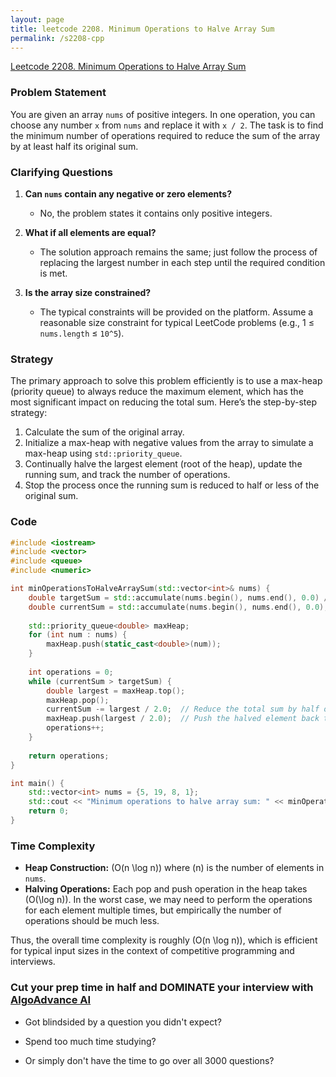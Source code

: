 ```yaml
---
layout: page
title: leetcode 2208. Minimum Operations to Halve Array Sum
permalink: /s2208-cpp
---
```

[Leetcode 2208. Minimum Operations to Halve Array Sum](https://algoadvance.github.io/algoadvance/l2208)
### Problem Statement

You are given an array `nums` of positive integers. In one operation, you can choose any number `x` from `nums` and replace it with `x / 2`. The task is to find the minimum number of operations required to reduce the sum of the array by at least half its original sum.

### Clarifying Questions

1. **Can `nums` contain any negative or zero elements?**
   - No, the problem states it contains only positive integers.

2. **What if all elements are equal?**
   - The solution approach remains the same; just follow the process of replacing the largest number in each step until the required condition is met.

3. **Is the array size constrained?**
   - The typical constraints will be provided on the platform. Assume a reasonable size constraint for typical LeetCode problems (e.g., 1 ≤ `nums.length` ≤ `10^5`).

### Strategy

The primary approach to solve this problem efficiently is to use a max-heap (priority queue) to always reduce the maximum element, which has the most significant impact on reducing the total sum. Here’s the step-by-step strategy:

1. Calculate the sum of the original array.
2. Initialize a max-heap with negative values from the array to simulate a max-heap using `std::priority_queue`.
3. Continually halve the largest element (root of the heap), update the running sum, and track the number of operations.
4. Stop the process once the running sum is reduced to half or less of the original sum.

### Code

```cpp
#include <iostream>
#include <vector>
#include <queue>
#include <numeric>

int minOperationsToHalveArraySum(std::vector<int>& nums) {
    double targetSum = std::accumulate(nums.begin(), nums.end(), 0.0) / 2.0;
    double currentSum = std::accumulate(nums.begin(), nums.end(), 0.0);
    
    std::priority_queue<double> maxHeap;
    for (int num : nums) {
        maxHeap.push(static_cast<double>(num));
    }
    
    int operations = 0;
    while (currentSum > targetSum) {
        double largest = maxHeap.top();
        maxHeap.pop();
        currentSum -= largest / 2.0;  // Reduce the total sum by half of the largest element
        maxHeap.push(largest / 2.0);  // Push the halved element back to the heap
        operations++;
    }
    
    return operations;
}

int main() {
    std::vector<int> nums = {5, 19, 8, 1};
    std::cout << "Minimum operations to halve array sum: " << minOperationsToHalveArraySum(nums) << std::endl;
    return 0;
}
```

### Time Complexity

- **Heap Construction:** \(O(n \log n)\) where \(n\) is the number of elements in `nums`.
- **Halving Operations:** Each pop and push operation in the heap takes \(O(\log n)\). In the worst case, we may need to perform the operations for each element multiple times, but empirically the number of operations should be much less.

Thus, the overall time complexity is roughly \(O(n \log n)\), which is efficient for typical input sizes in the context of competitive programming and interviews.


### Cut your prep time in half and DOMINATE your interview with [AlgoAdvance AI](https://algoAdvance.com)

- Got blindsided by a question you didn't expect?

- Spend too much time studying?

- Or simply don't have the time to go over all 3000 questions?


